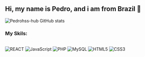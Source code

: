 ## Hi, my name is Pedro, and i am from Brazil 👋

![Pedrohss-hub GitHub stats](https://github-readme-stats.vercel.app/api?username=Pedrohss-hub&show_icons=true&theme=radical)

### My Skils:

<div style="display: undeline_block"><br>
    <img src="https://img.shields.io/badge/React-20232A?style=for-the-badge&logo=react&logoColor=61DAFB
" alt="REACT" />
    <img src="https://img.shields.io/badge/JavaScript-F7DF1E?style=for-the-badge&logo=javascript&logoColor=black
" alt="JavaScript"/>
    <img src="https://img.shields.io/badge/PHP-777BB4?style=for-the-badge&logo=php&logoColor=white
" alt="PHP"/>
    <img src="https://img.shields.io/badge/MySQL-00000F?style=for-the-badge&logo=mysql&logoColor=white
" alt="MySQL"/>
    <img src="https://img.shields.io/badge/HTML5-E34F26?style=for-the-badge&logo=html5&logoColor=white
" alt="HTML5"/>
    <img src="https://img.shields.io/badge/CSS3-1572B6?style=for-the-badge&logo=css3&logoColor=white
" alt="CSS3"/>
</div>
